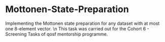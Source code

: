 # Mottonen-State-Preparation
Implementing the Mottonen state preparation for any dataset with  at most one 8-element vector.
\n 
This task was carried out for the Cohort 6 - Screening Tasks of qosf mentorship programme.



